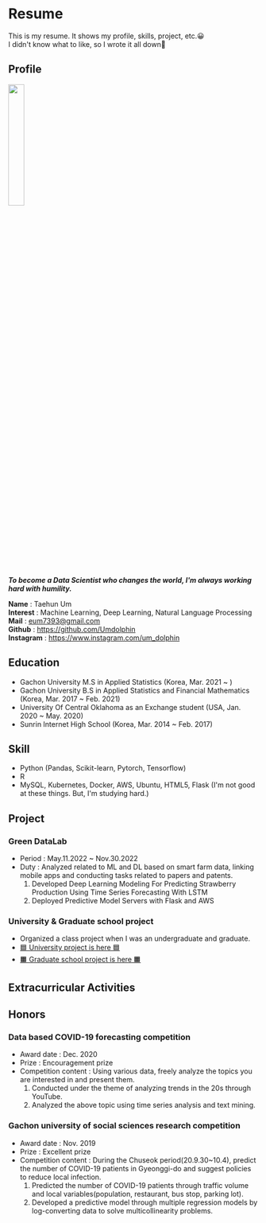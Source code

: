 # Resume
This is my resume. It shows my profile, skills, project, etc.😀  
I didn't know what to like, so I wrote it all down🤭

## Profile

<img src="https://github.com/Umdolphin/Taehun_Resume/blob/main/Image/Profile.jpg" width="25%" height="25%"/>

***To become a Data Scientist who changes the world, I'm always working hard with humility.***

 **Name** : Taehun Um  
 **Interest** : Machine Learning, Deep Learning, Natural Language Processing  
 **Mail** : eum7393@gmail.com  
 **Github** : https://github.com/Umdolphin  
 **Instagram** : https://www.instagram.com/um_dolphin

## Education

- Gachon University M.S in Applied Statistics (Korea, Mar. 2021 ~ )
- Gachon University B.S in Applied Statistics and Financial Mathematics (Korea, Mar. 2017 ~ Feb. 2021)
- University Of Central Oklahoma as an Exchange student (USA, Jan. 2020 ~ May. 2020)
- Sunrin Internet High School (Korea, Mar. 2014 ~ Feb. 2017)

## Skill
- Python (Pandas, Scikit-learn, Pytorch, Tensorflow)  
- R  
- MySQL, Kubernetes, Docker, AWS, Ubuntu, HTML5, Flask (I'm not good at these things. But, I'm studying hard.) 

## Project
### **Green DataLab**
- Period : May.11.2022 ~ Nov.30.2022  
- Duty : Analyzed related to ML and DL based on smart farm data, linking mobile apps and conducting tasks related to papers and patents.  
  1. Developed Deep Learning Modeling For Predicting Strawberry Production Using Time Series Forecasting With LSTM
  2. Deployed Predictive Model Servers with Flask and AWS

### **University & Graduate school project**
- Organized a class project when I was an undergraduate and graduate.
- [🟦 University project is here 🟦](https://github.com/Umdolphin/University_project.git)  
- [🟧 Graduate school project is here 🟧](https://github.com/Umdolphin/Graduate-school_project.git)  


## Extracurricular Activities

## Honors

### **Data based COVID-19 forecasting competition**
- Award date : Dec. 2020
- Prize : Encouragement prize 
- Competition content : Using various data, freely analyze the topics you are interested in and present them.
  1. Conducted under the theme of analyzing trends in the 20s through YouTube.
  2. Analyzed the above topic using time series analysis and text mining.
### **Gachon university of social sciences research competition**
- Award date : Nov. 2019
- Prize : Excellent prize
- Competition content : During the Chuseok period(20.9.30~10.4), predict the number of COVID-19 patients in Gyeonggi-do and suggest policies to reduce local infection.
  1. Predicted the number of COVID-19 patients through traffic volume and local variables(population, restaurant, bus stop, parking lot).
  2. Developed a predictive model through multiple regression models by log-converting data to solve multicollinearity problems.
